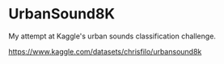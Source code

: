 # UrbanSound8K
My attempt at Kaggle's urban sounds classification challenge.

https://www.kaggle.com/datasets/chrisfilo/urbansound8k
